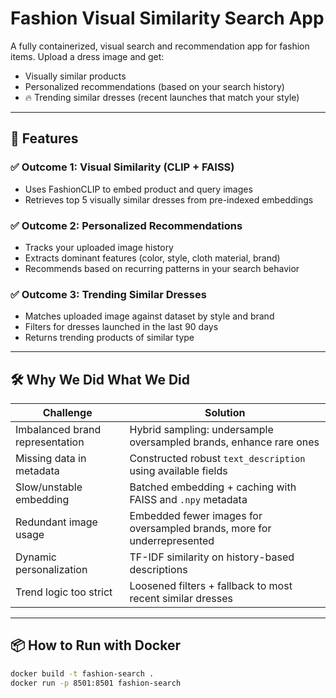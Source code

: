 #  Fashion Visual Similarity Search App

A fully containerized, visual search and recommendation app for fashion items. Upload a dress image and get:
-  Visually similar products
-  Personalized recommendations (based on your search history)
- 🔥 Trending similar dresses (recent launches that match your style)

---

## 🚀 Features

### ✅ Outcome 1: Visual Similarity (CLIP + FAISS)
- Uses FashionCLIP to embed product and query images
- Retrieves top 5 visually similar dresses from pre-indexed embeddings

### ✅ Outcome 2: Personalized Recommendations
- Tracks your uploaded image history
- Extracts dominant features (color, style, cloth material, brand)
- Recommends based on recurring patterns in your search behavior

### ✅ Outcome 3: Trending Similar Dresses
- Matches uploaded image against dataset by style and brand
- Filters for dresses launched in the last 90 days
- Returns trending products of similar type

---

## 🛠️ Why We Did What We Did

| Challenge                        | Solution                                                                 |
|----------------------------------|--------------------------------------------------------------------------|
| Imbalanced brand representation  | Hybrid sampling: undersample oversampled brands, enhance rare ones      |
| Missing data in metadata         | Constructed robust `text_description` using available fields             |
| Slow/unstable embedding          | Batched embedding + caching with FAISS and `.npy` metadata               |
| Redundant image usage            | Embedded fewer images for oversampled brands, more for underrepresented |
| Dynamic personalization          | TF-IDF similarity on history-based descriptions                         |
| Trend logic too strict           | Loosened filters + fallback to most recent similar dresses               |

---

## 📦 How to Run with Docker

```bash
docker build -t fashion-search .
docker run -p 8501:8501 fashion-search
